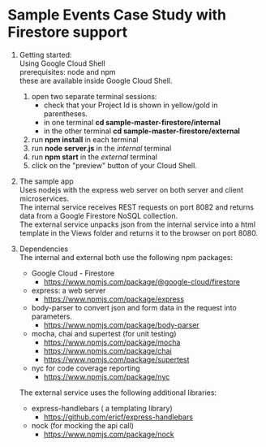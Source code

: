 # Sample Events Case Study with Firestore support
1. Getting started:  
Using Google Cloud Shell  
prerequisites: node and npm  
    these are available inside Google Cloud Shell.  
   1. open two separate terminal sessions:  
      * check that your Project Id is shown in yellow/gold in parentheses.
      * in one terminal **cd sample-master-firestore/internal**  
      * in the other terminal **cd sample-master-firestore/external**  
   1. run **npm install** in each terminal
   1. run **node server.js** in the *internal* terminal
   1. run **npm start** in the *external* terminal
   1. click on the "preview" button of your Cloud Shell.

1. The sample app  
Uses nodejs with the express web server on both server and client microservices.  
The internal service receives REST requests on port 8082 and returns data from a Google Firestore NoSQL collection.  
The external service unpacks json from the internal service into a html template in the Views folder
and returns it to the browser on port 8080.

1. Dependencies  
The internal and external both use the following npm packages:
   * Google Cloud - Firestore
     *  https://www.npmjs.com/package/@google-cloud/firestore  
   * express: a web server  
     * https://www.npmjs.com/package/express  
   * body-parser to convert json and form data in the request into parameters.  
     * https://www.npmjs.com/package/body-parser  
   * mocha, chai and supertest (for unit testing)  
     * https://www.npmjs.com/package/mocha  
     * https://www.npmjs.com/package/chai  
     * https://www.npmjs.com/package/supertest  
   * nyc for code coverage reporting  
     *  https://www.npmjs.com/package/nyc  
     
   The external service uses the following additional libraries:

   * express-handlebars ( a templating library)  
     * https://github.com/ericf/express-handlebars  
   * nock (for mocking the api call)  
     * https://www.npmjs.com/package/nock


